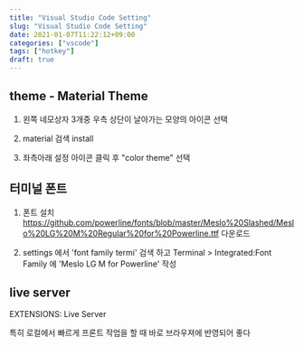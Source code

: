 ```yaml
---
title: "Visual Studio Code Setting"
slug: "Visual Studio Code Setting"
date: 2021-01-07T11:22:12+09:00
categories: ["vscode"]
tags: ["hotkey"]
draft: true
---
```


## theme - Material Theme

1. 왼쪽 네모상자 3개중 우측 상단이 날아가는 모양의 아이콘 선택

2. material 검색 install

3. 좌측아래 설정 아이콘 클릭 후 "color theme" 선택

## 터미널 폰트

1. 폰트 설치 https://github.com/powerline/fonts/blob/master/Meslo%20Slashed/Meslo%20LG%20M%20Regular%20for%20Powerline.ttf 다운로드

2. settings 에서 'font family termi' 검색 하고 Terminal > Integrated:Font Family 에
   'Meslo LG M for Powerline' 작성

## live server

EXTENSIONS: Live Server

특히 로컬에서 빠르게 프론트 작업을 할 때 바로 브라우져에 반영되어 좋다
